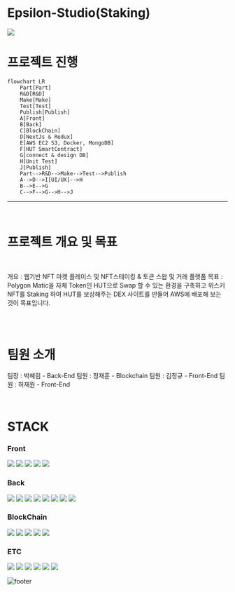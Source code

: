# Epsilon-Studio(Staking)

<img src="https://capsule-render.vercel.app/api?type=waving&color=0:3433ff,50:20bdff,100:a5fecb&height=230&section=header&text=WinDex&fontSize=70&animation=fadeIn&fontColor=eeeeee&fontAlignY=40&fontAlign=75&stroke=ffffff&strokeWidth=1" />

# 프로젝트 진행

```mermaid
flowchart LR
    Part[Part]
    R&D[R&D]
    Make[Make]
    Test[Test]
    Publish[Publish]
    A[Front]
    B[Back]
    C[BlockChain]
    D[NextJs & Redux]
    E[AWS EC2 S3, Docker, MongoDB]
    F[HUT SmartContract]
    G[connect & design DB]
    H[Unit Test]
    J[Publish]
    Part-->R&D-->Make-->Test-->Publish
    A-->D-->I[UI/UX]-->H
    B-->E-->G
    C-->F-->G-->H-->J
```

---

<br />

# 프로젝트 개요 및 목표

<br />

개요 : 웹기반 NFT 마켓 플레이스 및 NFT스테이킹 & 토큰 스왑 및 거래 플랫폼
목표 : Polygon Matic을 자체 Token인 HUT으로 Swap 할 수 있는 환경을 구축하고 위스키 NFT를 Staking 하여 HUT를 보상해주는 DEX 사이트를 만들어 AWS에 배포해 보는 것이 목표입니다.

<br />
<br />

# 팀원 소개

팀장 : 박혜림 - Back-End</div>
팀원 : 정재훈 - Blockchain</div>
팀원 : 김정규 - Front-End</div>
팀원 : 허재원 - Front-End</div>

<br />

# STACK

### Front

<div>
    <img src="https://img.shields.io/badge/next.js-000000?style=for-the-badge&logo=nextdotjs&logoColor=white" />
    <img src="https://img.shields.io/badge/React_Query-FF4154?style=for-the-badge&logo=React_Query&logoColor=white" />
    <img src="https://img.shields.io/badge/Redux-593D88?style=for-the-badge&logo=redux&logoColor=white" />
    <img src="https://img.shields.io/badge/TypeScript-007ACC?style=for-the-badge&logo=typescript&logoColor=white" /> 
    <img src="https://img.shields.io/badge/web3.js-F16822?style=for-the-badge&logo=web3.js&logoColor=white" />
</div>

### Back

<div>
    <img src="https://img.shields.io/badge/Node.js-339933?style=for-the-badge&logo=nodedotjs&logoColor=white" />
    <img src="https://img.shields.io/badge/Express.js-000000?style=for-the-badge&logo=express&logoColor=white" />
    <img src="https://img.shields.io/badge/TypeScript-007ACC?style=for-the-badge&logo=typescript&logoColor=white" />
    <img src="https://img.shields.io/badge/Jest-C21325?style=for-the-badge&logo=jest&logoColor=white" />
    <img src="https://img.shields.io/badge/Amazon_AWS-FF9900?style=for-the-badge&logo=amazonaws&logoColor=white" />
    <img src="https://img.shields.io/badge/MongoDB-4EA94B?style=for-the-badge&logo=mongodb&logoColor=white" />
    <img src="https://img.shields.io/badge/Docker-2CA5E0?style=for-the-badge&logo=docker&logoColor=white" />
    <img src="https://img.shields.io/badge/web3.js-F16822?style=for-the-badge&logo=web3.js&logoColor=white" />
</div>

### BlockChain

<div>
    <img src="https://img.shields.io/badge/web3.js-F16822?style=for-the-badge&logo=web3.js&logoColor=white" />
    <img src="https://img.shields.io/badge/Solidity-e6e6e6?style=for-the-badge&logo=solidity&logoColor=black" />
    <img src="https://img.shields.io/badge/OpenZeppelin-4E5EE4?logo=OpenZeppelin&logoColor=fff&style=for-the-badge" />
    <img src="https://img.shields.io/badge/Truffle-F2EDE7?style=for-the-badge" />
    <img src="https://img.shields.io/badge/Ganache-FF9900?style=for-the-badge" />
</div>

### ETC

<div>
    <img src="https://img.shields.io/badge/Figma-F24E1E?style=for-the-badge&logo=figma&logoColor=white" />
    <img src="https://img.shields.io/badge/Trello-512BD4?style=for-the-badge&logo=trello&logoColor=white" />
    <img src="https://img.shields.io/badge/Slack-4A154B?style=for-the-badge&logo=slack&logoColor=white" />
    <img src="https://img.shields.io/badge/Google%20Sheets-34A853?style=for-the-badge&logo=google-sheets&logoColor=white" />
    <img src="https://img.shields.io/badge/GitHub-100000?style=for-the-badge&logo=github&logoColor=white" />
    <img src="https://img.shields.io/badge/Google_Docs-4285F4?style=for-the-badge&logo=google-cloud&logoColor=white" />
</div>

![footer](https://capsule-render.vercel.app/api?section=footer&type=waving&color=0:3433ff,50:20bdff,100:a5fecb&height=130)
